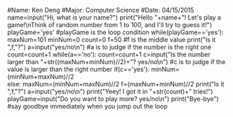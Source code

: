 #Name: Ken Deng
#Major: Computer Science
#Date: 04/15/2015
name=input("Hi, what is your name?")
print("Hello "+name+"! Let's play a game!\nThink of random number from 1 to 100, and I'll try to guess it!")
playGame='yes'	#playGame is the loop condition
while(playGame=='yes'):
	maxNum=101
	minNum=0
	count=0
	f=50	#f is the middle value
	print("Is it ",f,"?")
	a=input("yes/no\n")	#a is to judge if the number is the right one
	count=count+1
	while(a=='no'):
		count=count+1
		c=input("Is the number larger than "+str((maxNum+minNum)//2)+"? yes/no\n")	#c is to judge if the value is larger than the right number
		if(c=='yes'):
			minNum=(minNum+maxNum)//2	
		else:
			maxNum=(minNum+maxNum)//2
		f=(maxNum+minNum)//2
		print("Is it ",f,"?")
		a=input("yes/no\n")
	print("Yeey! I got it in "+str(count)+" tries!")
	playGame=input("Do you want to play more? yes/no\n")
print("Bye-bye")	#say goodbye immediately when you jump out the loop
